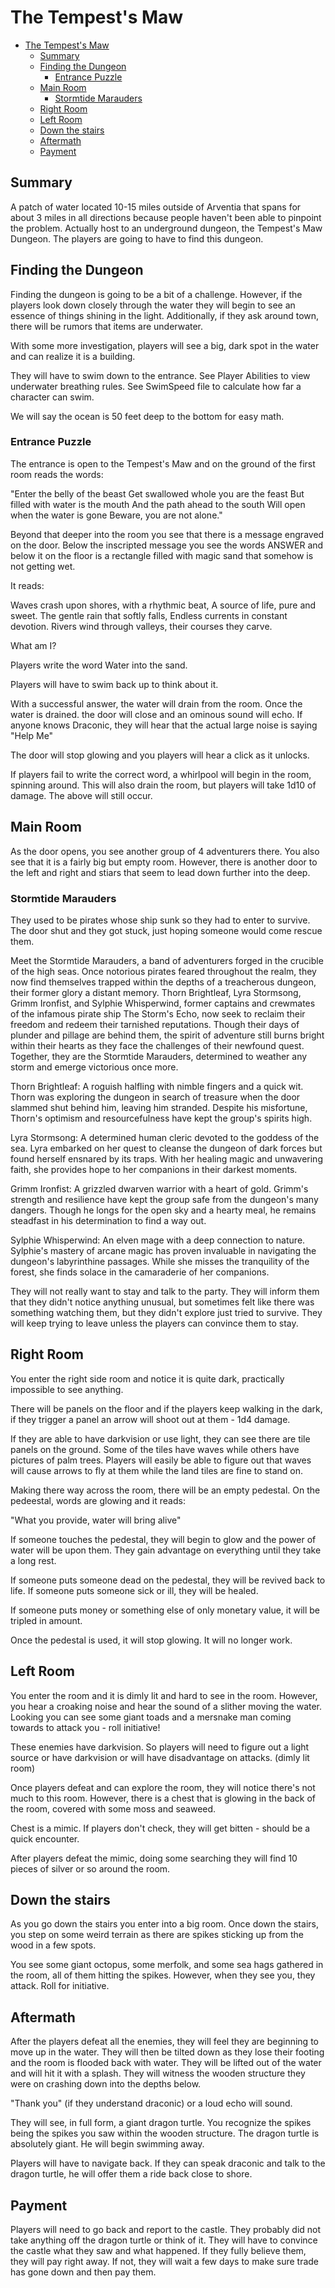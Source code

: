 # The Tempest's Maw

- [The Tempest's Maw](#the-tempests-maw)
  - [Summary](#summary)
  - [Finding the Dungeon](#finding-the-dungeon)
    - [Entrance Puzzle](#entrance-puzzle)
  - [Main Room](#main-room)
    - [Stormtide Marauders](#stormtide-marauders)
  - [Right Room](#right-room)
  - [Left Room](#left-room)
  - [Down the stairs](#down-the-stairs)
  - [Aftermath](#aftermath)
  - [Payment](#payment)



## Summary

A patch of water located 10-15 miles outside of Arventia that spans for about 3 miles in all directions because people haven't been able to pinpoint the problem. Actually host to an underground dungeon, the Tempest's Maw Dungeon. The players are going to have to find this dungeon.


## Finding the Dungeon

Finding the dungeon is going to be a bit of a challenge. However, if the players look down closely through the water they will begin to see an essence of things shining in the light. Additionally, if they ask around town, there will be rumors that items are underwater.

With some more investigation, players will see a big, dark spot in the water and can realize it is a building. 

They will have to swim down to the entrance. See Player Abilities to view underwater breathing rules. See SwimSpeed file to calculate how far a character can swim.

We will say the ocean is 50 feet deep to the bottom for easy math. 


### Entrance Puzzle

The entrance is open to the Tempest's Maw and on the ground of the first room reads the words:

"Enter the belly of the beast
Get swallowed whole you are the feast
But filled with water is the mouth
And the path ahead to the south
Will open when the water is gone
Beware, you are not alone."


Beyond that deeper into the room you see that there is a message engraved on the door. Below the inscripted message you see the words ANSWER and below it on the floor is a rectangle filled with magic sand that somehow is not getting wet.

It reads:

Waves crash upon shores, with a rhythmic beat,
A source of life, pure and sweet.
The gentle rain that softly falls,
Endless currents in constant devotion.
Rivers wind through valleys, their courses they carve.

What am I?


Players write the word Water into the sand. 

Players will have to swim back up to think about it.

With a successful answer, the water will drain from the room. Once the water is drained. the door will close and an ominous sound will echo. If anyone knows Draconic, they will hear that the actual large noise is saying "Help Me"

The door will stop glowing and you players will hear a click as it unlocks.


If players fail to write the correct word, a whirlpool will begin in the room, spinning around. This will also drain the room, but players will take 1d10 of damage. The above will still occur.



## Main Room

As the door opens, you see another group of 4 adventurers there. You also see that it is a fairly big but empty room. However, there is another door to the left and right and stiars that seem to lead down further into the deep. 


### Stormtide Marauders


They used to be pirates whose ship sunk so they had to enter to survive. The door shut and they got stuck, just hoping someone would come rescue them.

Meet the Stormtide Marauders, a band of adventurers forged in the crucible of the high seas. Once notorious pirates feared throughout the realm, they now find themselves trapped within the depths of a treacherous dungeon, their former glory a distant memory. Thorn Brightleaf, Lyra Stormsong, Grimm Ironfist, and Sylphie Whisperwind, former captains and crewmates of the infamous pirate ship The Storm's Echo, now seek to reclaim their freedom and redeem their tarnished reputations. Though their days of plunder and pillage are behind them, the spirit of adventure still burns bright within their hearts as they face the challenges of their newfound quest. Together, they are the Stormtide Marauders, determined to weather any storm and emerge victorious once more.

Thorn Brightleaf: A roguish halfling with nimble fingers and a quick wit. Thorn was exploring the dungeon in search of treasure when the door slammed shut behind him, leaving him stranded. Despite his misfortune, Thorn's optimism and resourcefulness have kept the group's spirits high.

Lyra Stormsong: A determined human cleric devoted to the goddess of the sea. Lyra embarked on her quest to cleanse the dungeon of dark forces but found herself ensnared by its traps. With her healing magic and unwavering faith, she provides hope to her companions in their darkest moments.

Grimm Ironfist: A grizzled dwarven warrior with a heart of gold. Grimm's strength and resilience have kept the group safe from the dungeon's many dangers. Though he longs for the open sky and a hearty meal, he remains steadfast in his determination to find a way out.

Sylphie Whisperwind: An elven mage with a deep connection to nature. Sylphie's mastery of arcane magic has proven invaluable in navigating the dungeon's labyrinthine passages. While she misses the tranquility of the forest, she finds solace in the camaraderie of her companions.

They will not really want to stay and talk to the party. They will inform them that they didn't notice anything unusual, but sometimes felt like there was something watching them, but they didn't explore just tried to survive. They will keep trying to leave unless the players can convince them to stay.



## Right Room

You enter the right side room and notice it is quite dark, practically impossible to see anything.

There will be panels on the floor and if the players keep walking in the dark, if they trigger a panel an arrow will shoot out at them - 1d4 damage.

If they are able to have darkvision or use light, they can see there are tile panels on the ground. Some of the tiles have waves while others have pictures of palm trees. Players will easily be able to figure out that waves will cause arrows to fly at them while the land tiles are fine to stand on.

Making there way across the room, there will be an empty pedestal. On the pedeestal, words are glowing and it reads:

"What you provide, water will bring alive"

If someone touches the pedestal, they will begin to glow and the power of water will be upon them. They gain advantage on everything until they take a long rest.

If someone puts someone dead on the pedestal, they will be revived back to life. If someone puts someone sick or ill, they will be healed.

If someone puts money or something else of only monetary value, it will be tripled in amount.

Once the pedestal is used, it will stop glowing. It will no longer work.



## Left Room

You enter the room and it is dimly lit and hard to see in the room. However, you hear a croaking noise and hear the sound of a slither moving the water. Looking you can see some giant toads and a mersnake man coming towards to attack you - roll initiative!

These enemies have darkvision. So players will need to figure out a light source or have darkvision or will have disadvantage on attacks. (dimly lit room)

Once players defeat and can explore the room, they will notice there's not much to this room. However, there is a chest that is glowing in the back of the room, covered with some moss and seaweed.

Chest is a mimic. If players don't check, they will get bitten - should be a quick encounter. 

After players defeat the mimic, doing some searching they will find 10 pieces of silver or so around the room.



## Down the stairs

As you go down the stairs you enter into a big room. Once down the stairs, you step on some weird terrain as there are spikes sticking up from the wood in a few spots. 

You see some giant octopus, some merfolk, and some sea hags gathered in the room, all of them hitting the spikes. However, when they see you, they attack. Roll for initiative.


## Aftermath

After the players defeat all the enemies, they will feel they are beginning to move up in the water. They will then be tilted down as they lose their footing and the room is flooded back with water. They will be lifted out of the water and will hit it with a splash. They will witness the wooden structure they were on crashing down into the depths below. 

"Thank you" (if they understand draconic) or a loud echo will sound.

They will see, in full form, a giant dragon turtle. You recognize the spikes being the spikes you saw within the wooden structure. The dragon turtle is absolutely giant. He will begin swimming away.


Players will have to navigate back. If they can speak draconic and talk to the dragon turtle, he will offer them a ride back close to shore.


## Payment

Players will need to go back and report to the castle. They probably did not take anything off the dragon turtle or think of it. They will have to convince the castle what they saw and what happened. If they fully believe them, they will pay right away. If not, they will wait a few days to make sure trade has gone down and then pay them.



